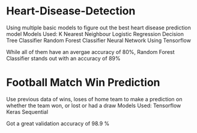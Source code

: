 # Heart-Disease-Detection
Using multiple basic models to figure out the best heart disease prediction model
Models Used:
  K Nearest Neighbour
  Logistic Regression
  Decision Tree Classifier
  Random Forest Classifier
  Neural Network Using Tensorflow

While all of them have an avergae accuracy of 80%, Random Forest Classifier stands out with an accuracy of 89%


# Football Match Win Prediction

Use previous data of wins, loses of home team to make a prediction on whether the team won, or lost or had a draw
Models Used:
  Tensorflow Keras Sequential 

Got a great validation accuracy of 98.9 %
